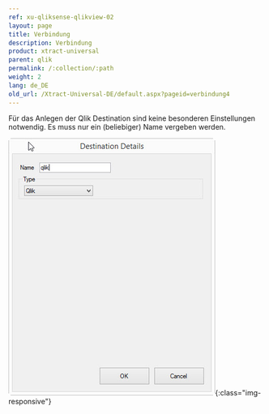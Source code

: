 ```yaml
---
ref: xu-qliksense-qlikview-02
layout: page
title: Verbindung
description: Verbindung
product: xtract-universal
parent: qlik
permalink: /:collection/:path
weight: 2
lang: de_DE
old_url: /Xtract-Universal-DE/default.aspx?pageid=verbindung4
---
```


Für das Anlegen der Qlik Destination sind keine besonderen Einstellungen notwendig. Es muss nur ein (beliebiger) Name vergeben werden.

![XU_qlik_destination](/img/content/XU_qlik_destination.png){:class="img-responsive"}